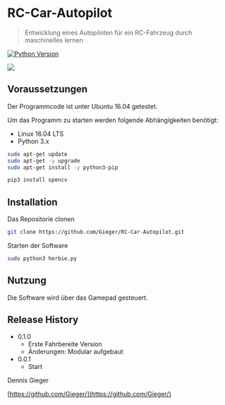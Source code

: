 # RC-Car-Autopilot
> Entwicklung eines Autopiloten für ein RC-Fahrzeug durch maschinelles lernen 



[![Python Version][PY-url]][Py-image]


![](./media/herbie_v2.png)

## Voraussetzungen 

Der Programmcode ist unter Ubuntu 16.04 getestet.

Um das Programm zu starten werden folgende Abhängigkeiten benötigt:

* Linux 16.04 LTS
* Python 3.x

```sh
sudo apt-get update
sudo apt-get -y upgrade
sudo apt-get install -y python3-pip

pip3 install opencv
```

## Installation

Das Repositorie clonen 

```sh
git clone https://github.com/Gieger/RC-Car-Autopilot.git
```

Starten der Software

```sh
sudo python3 herbie.py
```

## Nutzung

Die Software wird über das Gamepad gesteuert.


## Release History

* 0.1.0
    * Erste Fahrbereite Version
    * Änderungen: Modular aufgebaut
* 0.0.1
    * Start



Dennis Gieger 

[https://github.com/Gieger/](https://github.com/Gieger/)


<!-- Markdown link & img dfn's -->
[Py-image]: (https://img.shields.io/pypi/pyversions/donkeycar.svg)
[PY-url]: https://img.shields.io/badge/python-3.x-blue.svg
